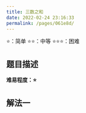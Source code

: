 ```yaml
---
title: 三数之和
date: 2022-02-24 23:16:33
permalink: /pages/061e8d/
---
```

⭐：简单        ⭐⭐：中等        ⭐⭐⭐：困难

## 题目描述

   






**难易程度：⭐**

## 解法一



